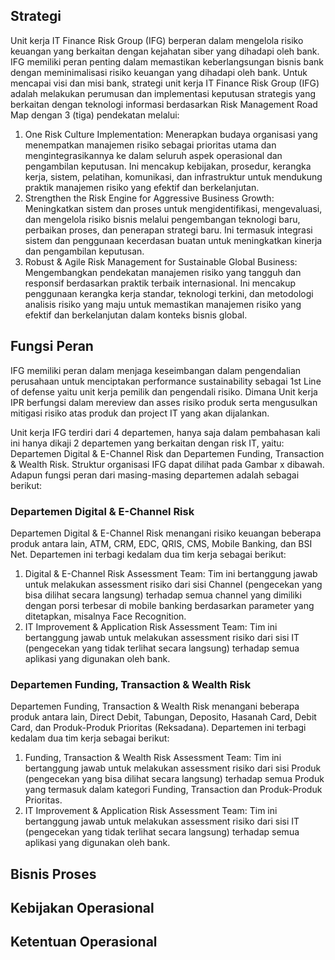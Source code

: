 
## Strategi

Unit kerja IT Finance Risk Group (IFG) berperan dalam mengelola risiko keuangan yang berkaitan dengan kejahatan siber yang dihadapi oleh bank. IFG memiliki peran penting dalam memastikan keberlangsungan bisnis bank dengan meminimalisasi risiko keuangan yang dihadapi oleh bank. Untuk mencapai visi dan misi bank, strategi unit kerja IT Finance Risk Group (IFG) adalah melakukan perumusan dan implementasi keputusan strategis yang berkaitan dengan teknologi informasi berdasarkan Risk Management Road Map dengan 3 (tiga) pendekatan melalui:

1. One Risk Culture Implementation: Menerapkan budaya organisasi yang menempatkan manajemen risiko sebagai prioritas utama dan mengintegrasikannya ke dalam seluruh aspek operasional dan pengambilan keputusan. Ini mencakup kebijakan, prosedur, kerangka kerja, sistem, pelatihan, komunikasi, dan infrastruktur untuk mendukung praktik manajemen risiko yang efektif dan berkelanjutan.
2. Strengthen the Risk Engine for Aggressive Business Growth: Meningkatkan sistem dan proses untuk mengidentifikasi, mengevaluasi, dan mengelola risiko bisnis melalui pengembangan teknologi baru, perbaikan proses, dan penerapan strategi baru. Ini termasuk integrasi sistem dan penggunaan kecerdasan buatan untuk meningkatkan kinerja dan pengambilan keputusan.
3. Robust & Agile Risk Management for Sustainable Global Business: Mengembangkan pendekatan manajemen risiko yang tangguh dan responsif berdasarkan praktik terbaik internasional. Ini mencakup penggunaan kerangka kerja standar, teknologi terkini, dan metodologi analisis risiko yang maju untuk memastikan manajemen risiko yang efektif dan berkelanjutan dalam konteks bisnis global.

## Fungsi Peran

IFG memiliki peran dalam menjaga keseimbangan dalam pengendalian perusahaan untuk menciptakan performance sustainability sebagai 1st Line of defense yaitu unit kerja pemilik dan pengendali risiko. Dimana Unit kerja IPR berfungsi dalam mereview dan asses risiko produk serta mengusulkan mitigasi risiko atas produk dan project IT yang akan dijalankan.

Unit kerja IFG terdiri dari 4 departemen, hanya saja dalam pembahasan kali ini hanya dikaji 2 departemen yang berkaitan dengan risk IT, yaitu: Departemen Digital & E-Channel Risk dan Departemen Funding, Transaction & Wealth Risk. Struktur organisasi IFG dapat dilihat pada Gambar x dibawah. Adapun fungsi peran dari masing-masing departemen adalah sebagai berikut:

### Departemen Digital & E-Channel Risk

Departemen Digital & E-Channel Risk menangani risiko keuangan beberapa produk antara lain, ATM, CRM, EDC, QRIS, CMS, Mobile Banking, dan BSI Net. Departemen ini terbagi kedalam dua tim kerja sebagai berikut:

1. Digital & E-Channel Risk Assessment Team: Tim ini bertanggung jawab untuk melakukan assessment risiko dari sisi Channel (pengecekan yang bisa dilihat secara langsung) terhadap semua channel yang dimiliki dengan porsi terbesar di mobile banking berdasarkan parameter yang ditetapkan, misalnya Face Recognition.
2. IT Improvement & Application Risk Assessment Team: Tim ini bertanggung jawab untuk melakukan assessment risiko dari sisi IT (pengecekan yang tidak terlihat secara langsung) terhadap semua aplikasi yang digunakan oleh bank.

### Departemen Funding, Transaction & Wealth Risk

Departemen Funding, Transaction & Wealth Risk menangani beberapa produk antara lain, Direct Debit, Tabungan, Deposito, Hasanah Card, Debit Card, dan Produk-Produk Prioritas (Reksadana). Departemen ini terbagi kedalam dua tim kerja sebagai berikut:

1. Funding, Transaction & Wealth Risk Assessment Team: Tim ini bertanggung jawab untuk melakukan assessment risiko dari sisi Produk (pengecekan yang bisa dilihat secara langsung) terhadap semua Produk yang termasuk dalam kategori Funding, Transaction dan Produk-Produk Prioritas.
2. IT Improvement & Application Risk Assessment Team: Tim ini bertanggung jawab untuk melakukan assessment risiko dari sisi IT (pengecekan yang tidak terlihat secara langsung) terhadap semua aplikasi yang digunakan oleh bank.


## Bisnis Proses

## Kebijakan Operasional

## Ketentuan Operasional
